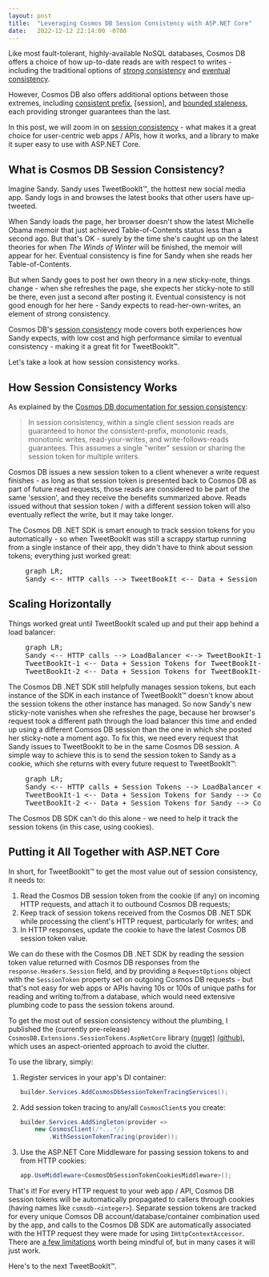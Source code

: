 ```yaml
---
layout: post
title:  "Leveraging Cosmos DB Session Consistency with ASP.NET Core"
date:   2022-12-12 22:14:00 -0700
---
```


Like most fault-tolerant, highly-available NoSQL databases, Cosmos DB offers a
choice of how up-to-date reads are with respect to writes -
including the traditional options of [strong
consistency](https://learn.microsoft.com/en-us/azure/cosmos-db/consistency-levels#strong-consistency)
and [eventual
consistency](https://learn.microsoft.com/en-us/azure/cosmos-db/consistency-levels#eventual-consistency).

However, Cosmos DB also offers additional options between those extremes,
including [consistent
prefix](https://learn.microsoft.com/en-us/azure/cosmos-db/consistency-levels#consistent-prefix-consistency),
[session],
and [bounded
staleness](https://learn.microsoft.com/en-us/azure/cosmos-db/consistency-levels#bounded-staleness-consistency),
each providing stronger guarantees than the last.

In this post, we will zoom in on [session
consistency]
\- what makes it a great choice for user-centric web apps / APIs, how it works, and a library
to make it super easy to use with ASP.NET Core.

## What is Cosmos DB Session Consistency?
Imagine Sandy. Sandy uses TweetBookIt™, the hottest new social media app.
Sandy logs in and browses the latest books that other users have up-tweeted.

When Sandy loads the page, her browser doesn't show the latest Michelle Obama
memoir that just achieved Table-of-Contents status less than a second ago. But
that's OK - surely by the time she's caught up on the latest theories for when
*The Winds of Winter* will be finished, the memoir will appear for her. Eventual
consistency is fine for Sandy when she reads her Table-of-Contents.

But when Sandy goes to post her own theory in a new sticky-note, things change -
when she refreshes the page, she expects her sticky-note to still be there, even
just a second after posting it. Eventual consistency is not good enough for her
here - Sandy expects to read-her-own-writes, an element of strong consistency.

Cosmos DB's [session consistency] mode covers both experiences how Sandy
expects, with low cost and high performance similar to eventual consistency -
making it a great fit for TweetBookIt™.

Let's take a look at how session consistency works.

## How Session Consistency Works
As explained by the [Cosmos DB documentation for session consistency][session consistency]:

> In session consistency, within a single client session reads are guaranteed to
> honor the consistent-prefix, monotonic reads, monotonic writes,
> read-your-writes, and write-follows-reads guarantees. This assumes a single
> "writer" session or sharing the session token for multiple writers.

Cosmos DB issues a new session token to a client whenever a write request
finishes - as long as that session token is presented back to Cosmos DB as part
of future read requests, those reads are considered to be part of the same
'session', and they receive the benefits summarized above. Reads issued without
that session token / with a different session token will also eventually reflect
the write, but it may take longer.

The Cosmos DB .NET SDK is smart enough to track session tokens for you
automatically - so when TweetBookIt was still a scrappy startup running from a
single instance of their app, they didn't have to think about session tokens;
everything just worked great:

<pre class="mermaid">
    graph LR;
    Sandy <-- HTTP calls --> TweetBookIt <-- Data + Session Tokens --> CosmosDB;
</pre>

## Scaling Horizontally
Things worked great until TweetBookIt scaled up and put their app behind a load
balancer:

<pre class="mermaid">
    graph LR;
    Sandy <-- HTTP calls --> LoadBalancer <--> TweetBookIt-1 & TweetBookIt-2;
    TweetBookIt-1 <-- Data + Session Tokens for TweetBookIt-1 --> CosmosDB;
    TweetBookIt-2 <-- Data + Session Tokens for TweetBookIt-2 --> CosmosDB;
</pre >

The Cosmos DB .NET SDK still helpfully manages session tokens, but each instance of the SDK in each instance of TweetBookIt™ doesn't know about the session tokens the other instance has managed. So now Sandy's new sticky-note vanishes when she refreshes the page, because her browser's request took a different path through the load balancer this time and ended up using a different Comsos DB session than the one in which she posted her sticky-note a moment ago.

To fix this, we need every request that Sandy issues to TweetBookIt to be in the same Cosmos DB session. A simple way to achieve this is to send the session token to Sandy as a cookie, which she returns with every future request to TweetBookIt™:

<pre class="mermaid">
    graph LR;
    Sandy <-- HTTP calls + Session Tokens --> LoadBalancer <--> TweetBookIt-1 & TweetBookIt-2;
    TweetBookIt-1 <-- Data + Session Tokens for Sandy --> CosmosDB;
    TweetBookIt-2 <-- Data + Session Tokens for Sandy --> CosmosDB;
</pre>

The Cosmos DB SDK can't do this alone - we need to help it track the session
tokens (in this case, using cookies).

## Putting it All Together with ASP.NET Core
In short, for TweetBookIt™ to get the most value out of session consistency, it
needs to:

1. Read the Cosmos DB session token from the cookie (if any) on incoming HTTP
   requests, and attach it to outbound Cosmos DB requests;
2. Keep track of session tokens received from the Cosmos DB .NET SDK while
   processing the client's HTTP request, particularly for writes; and
3. In HTTP responses, update the cookie to have the latest Cosmos DB session
   token value.

We can do these with the Cosmos DB .NET SDK by reading the session token value
returned with Cosmos DB responses from the `response.Headers.Session` field, and
by providing a `RequestOptions` object with the `SessionToken` property set on
outgoing Cosmos DB requests - but that's not easy for web apps or APIs having
10s or 100s of unique paths for reading and writing to/from a database, which
would need extensive plumbing code to pass the session tokens around.

To get the most out of session consistency without the plumbing, I published the
(currently pre-release) `CosmosDB.Extensions.SessionTokens.AspNetCore` library
[(nuget)](https://www.nuget.org/packages/CosmosDB.Extensions.SessionTokens.AspNetCore)
[(github)](https://github.com/pmalmsten/cosmosdb-extensions-sessiontokens-aspnet),
which uses an aspect-oriented approach to avoid the clutter. 

To use the library, simply:

1. Register services in your app's DI container:

    ```c#
    builder.Services.AddCosmosDbSessionTokenTracingServices();
    ```

2. Add session token tracing to any/all `CosmosClient`s you create:  
   
    ```c#
    builder.Services.AddSingleton(provider => 
        new CosmosClient(/*...*/)
            .WithSessionTokenTracing(provider));
    ```

3. Use the ASP.NET Core Middleware for passing session tokens to and from HTTP
   cookies:  
    ```c#
    app.UseMiddleware<CosmosDbSessionTokenCookiesMiddleware>();
    ```

That's it! For every HTTP request to your web app / API, Cosmos DB session
tokens will be automatically propagated to callers through cookies (having names
like `csmsdb-<integer>`). Separate session tokens are tracked for every unique
Comsos DB account/database/container combination used by the app, and calls to
the Cosmos DB SDK are automatically associated with the HTTP request they were
made for using `IHttpContextAccessor`. There are [a few
limitations](https://github.com/pmalmsten/cosmosdb-extensions-sessiontokens-aspnet#limitations)
worth being mindful of, but in many cases it will just work.

Here's to the next TweetBookIt™.

[session consistency]: https://learn.microsoft.com/en-us/azure/cosmos-db/consistency-levels#session-consistency

